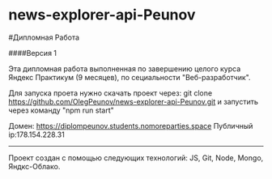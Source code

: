 # news-explorer-api-Peunov

#Дипломная Работа

####Версия 1

Эта дипломная работа выполненная по завершению целого курса Яндекс Практикум (9 месяцев), по сециальности "Веб-разработчик".

Для запуска проета нужно скачать проект через: git clone https://github.com/OlegPeunov/news-explorer-api-Peunov.git
и запустить через команду "npm run start"

Домен: https://diplompeunov.students.nomoreparties.space
Публичный ip:178.154.228.31


***
Проект создан с помощью следующих технологий: JS, Git, Node, Mongo, Яндкс-Облако.
